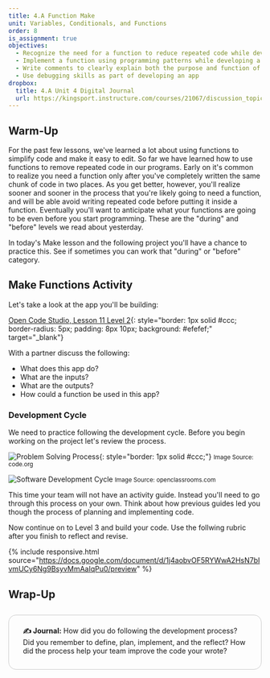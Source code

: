 ```yaml
---
title: 4.A Function Make
unit: Variables, Conditionals, and Functions
order: 8
is_assignment: true
objectives:
  - Recognize the need for a function to reduce repeated code while developing a functional app
  - Implement a function using programming patterns while developing a functional app
  - Write comments to clearly explain both the purpose and function of different segments of code within an app
  - Use debugging skills as part of developing an app
dropbox:
  title: 4.A Unit 4 Digital Journal
  url: https://kingsport.instructure.com/courses/21067/discussion_topics/35531
---
```


## Warm-Up

For the past few lessons, we've learned a lot about using functions to simplify code and make it easy to edit. So far we have learned how to use functions to remove repeated code in our programs. Early on it's common to realize you need a function only after you've completely written the same chunk of code in two places. As you get better, however, you'll realize sooner and sooner in the process that you're likely going to need a function, and will be able avoid writing repeated code before putting it inside a function. Eventually you'll want to anticipate what your functions are going to be even before you start programming. These are the "during" and "before" levels we read about yesterday.

In today's Make lesson and the following project you'll have a chance to practice this. See if sometimes you can work that "during" or "before" category.

## Make Functions Activity

Let's take a look at the app you'll be building:

[Open Code Studio, Lesson 11 Level 2](https://studio.code.org/s/csp4-2020/stage/11/puzzle/2){: style="border: 1px solid #ccc; border-radius: 5px; padding: 8px 10px; background: #efefef;" target="\_blank"}

With a partner discuss the following:

- What does this app do?
- What are the inputs?
- What are the outputs?
- How could a function be used in this app?

### Development Cycle

We need to practice following the development cycle. Before you begin working on the project let's review the process.

![Problem Solving Process](../images/problem-solving.png){: style="border: 1px solid #ccc;"}
<small>Image Source: code.org</small>

![Software Development Cycle](../images/sdc.png)
<small>Image Source: openclassrooms.com</small>

This time your team will not have an activity guide. Instead you'll need to go through this process on your own. Think about how previous guides led you though the process of planning and implementing code.

Now continue on to Level 3 and build your code. Use the follwing rubric after you finish to reflect and revise.

{% include responsive.html source="https://docs.google.com/document/d/1j4aobvOF5RYWwA2HsN7bIvmUCy6Ng9BsyvMmAaIqPu0/preview" %}

## Wrap-Up

<div style="border: 1px solid #ccc; border-radius: 15px; padding: 0.5em 2em 1em 2em; margin: 2em 0 0 0;">
  <p class="text-xl"><strong>✍️ Journal:</strong> How did you do following the development process? Did you remember to define, plan, implement, and the reflect? How did the process help your team improve the code your wrote?</p>
</div>
